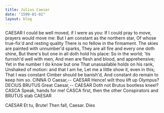 ```yaml
---
title: Julius Caesar
date: "1599-01-01"
layout: blog
---
```


CAESAR
I could be well moved, if I were as you:
If I could pray to move, prayers would move me:
But I am constant as the northern star,
Of whose true-fix'd and resting quality
There is no fellow in the firmament.
The skies are painted with unnumber'd sparks,
They are all fire and every one doth shine,
But there's but one in all doth hold his place:
So in the world; 'tis furnish'd well with men,
And men are flesh and blood, and apprehensive;
Yet in the number I do know but one
That unassailable holds on his rank,
Unshaked of motion: and that I am he,
Let me a little show it, even in this;
That I was constant Cimber should be banish'd,
And constant do remain to keep him so.
CINNA
O Caesar,--
CAESAR
Hence! wilt thou lift up Olympus?
DECIUS BRUTUS
Great Caesar,--
CAESAR
Doth not Brutus bootless kneel?
CASCA
Speak, hands for me!
CASCA first, then the other Conspirators and BRUTUS stab CAESAR

CAESAR
Et tu, Brute! Then fall, Caesar.
Dies